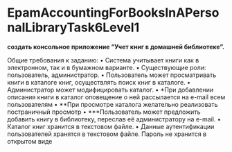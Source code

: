 # EpamAccountingForBooksInAPersonalLibraryTask6Level1

**создать консольное приложение “Учет книг в домашней библиотеке”.**

Общие требования к заданию:
• Система учитывает книги как в электронном, так и в бумажном варианте.
• Существующие роли: пользователь, администратор.
• Пользователь может просматривать книги в каталоге книг, осуществлять поиск 
книг в каталоге. 
• Администратор может модифицировать каталог.
• *При добавлении описания книги в каталог оповещение о ней рассылается на 
e-mail всем пользователям
• **При просмотре каталога желательно реализовать постраничный просмотр
• ***Пользователь может предложить добавить книгу в библиотеку, переслав её 
администратору на e-mail.
• Каталог книг хранится в текстовом файле.
• Данные аутентификации пользователей хранятся в текстовом файле. Пароль 
не хранится в открытом виде
